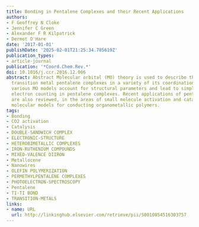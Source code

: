 ```yaml
---
title: Bonding in Pentalene Complexes and their Recent Applications
authors:
- F Geoffrey N Cloke
- Jennifer C Green
- Alexander F R Kilpatrick
- Dermot O'Hare
date: '2017-01-01'
publishDate: '2025-02-01T21:25:34.785619Z'
publication_types:
- article-journal
publication: '*Coord.Chem.Rev.*'
doi: 10.1016/j.ccr.2016.12.006
abstract: Abstract Molecular orbital (MO) theory is used to describe the bonding in
  transition metal pentalene complexes in a variety of its coordination modes. The
  various MO models account for structural parameters and lead to simple rules for
  electron counting in pentalene complexes. Recent applications of pentalene complexes
  are also reviewed, in the areas of small molecule activation and catalysis and as
  molecular models for conducting organometallic polymers.
tags:
- Bonding
- CO2 activation
- Catalysis
- DOUBLE-SANDWICH COMPLEX
- ELECTRONIC-STRUCTURE
- HETEROBIMETALLIC COMPLEXES
- IRON-RUTHENIUM COMPOUNDS
- MIXED-VALENCE DIIRON
- Metallocene
- Nanowires
- OLEFIN POLYMERIZATION
- PERMETHYLPENTALENE COMPLEXES
- PHOTOELECTRON-SPECTROSCOPY
- Pentalene
- TI-TI BOND
- TRANSITION-METALS
links:
- name: URL
  url: http://linkinghub.elsevier.com/retrieve/pii/S0010854516303757
---
```

